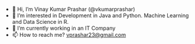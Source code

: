 - 👋 Hi, I’m Vinay Kumar Prashar (@vkumarprashar)
- 👀 I’m interested in Development in Java and Python. Machine Learning and Data Science in R.
- 🌱 I’m currently working in an IT Company 
- 📫 How to reach me? vprashar23@gmail.com

<!---
vkumarprashar/vkumarprashar is a ✨ special ✨ repository because its `README.md` (this file) appears on your GitHub profile.
You can click the Preview link to take a look at your changes.
--->
